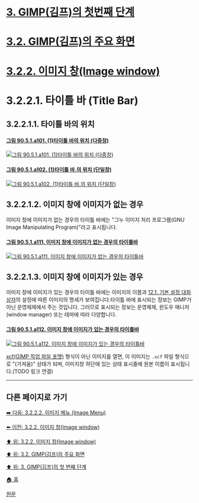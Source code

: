 # [3. GIMP(김프)의 첫번째 단계](./03-00-first-step-with-gimp.md)
# [3.2. GIMP(김프)의 주요 화면](./03-02-00-main-window.md)
# [3.2.2. 이미지 창(Image window)](./03-02-02-image-window.md)
# 3.2.2.1. 타이틀 바 (Title Bar)
## 3.2.2.1.1. 타이틀 바의 위치
#### [그림 90.5.1.a101. (1)타이틀 바의 위치 (다중창)](https://wonder13662.github.io/gimp/2.10.36_ko/90-05-01-title_bar.html#%EA%B7%B8%EB%A6%BC-9051a101-1%ED%83%80%EC%9D%B4%ED%8B%80-%EB%B0%94%EC%9D%98-%EC%9C%84%EC%B9%98-%EB%8B%A4%EC%A4%91%EC%B0%BD)
[![그림 90.5.1.a101. (1)타이틀 바의 위치 (다중창)](https://github.com/wonder13662/gimp/assets/15767104/51a85fcc-b9f9-40ed-812f-db107eb3a702)](https://wonder13662.github.io/gimp/2.10.36_ko/90-05-01-title_bar.html#%EA%B7%B8%EB%A6%BC-9051a101-1%ED%83%80%EC%9D%B4%ED%8B%80-%EB%B0%94%EC%9D%98-%EC%9C%84%EC%B9%98-%EB%8B%A4%EC%A4%91%EC%B0%BD)

#### [그림 90.5.1.a102. (1)타이틀 바.의 위치 (단일창)](https://wonder13662.github.io/gimp/2.10.36_ko/90-05-01-title_bar.html#%EA%B7%B8%EB%A6%BC-9051a102-1%ED%83%80%EC%9D%B4%ED%8B%80-%EB%B0%94%EC%9D%98-%EC%9C%84%EC%B9%98-%EB%8B%A8%EC%9D%BC%EC%B0%BD)
[![그림 90.5.1.a102. (1)타이틀 바.의 위치 (단일창)](https://github.com/wonder13662/gimp/assets/15767104/51cd0341-e420-47a6-ad54-b948f0a774b7)](https://wonder13662.github.io/gimp/2.10.36_ko/90-05-01-title_bar.html#%EA%B7%B8%EB%A6%BC-9051a102-1%ED%83%80%EC%9D%B4%ED%8B%80-%EB%B0%94%EC%9D%98-%EC%9C%84%EC%B9%98-%EB%8B%A8%EC%9D%BC%EC%B0%BD)

## 3.2.2.1.2. 이미지 창에 이미지가 없는 경우

이미지 창에 이미지가 없는 경우의 타이틀 바에는 "그누 이미지 처리 프로그램(GNU Image Manipulating Program)"라고 표시됩니다. 

#### [그림 90.5.1.a111. 이미지 창에 이미지가 없는 경우의 타이틀바](https://wonder13662.github.io/gimp/2.10.36_ko/90-05-01-title_bar.html#%EA%B7%B8%EB%A6%BC-9051a111-%EC%9D%B4%EB%AF%B8%EC%A7%80-%EC%B0%BD%EC%97%90-%EC%9D%B4%EB%AF%B8%EC%A7%80%EA%B0%80-%EC%97%86%EB%8A%94-%EA%B2%BD%EC%9A%B0%EC%9D%98-%ED%83%80%EC%9D%B4%ED%8B%80%EB%B0%94)
[![그림 90.5.1.a111. 이미지 창에 이미지가 없는 경우의 타이틀바](https://github.com/wonder13662/gimp/assets/15767104/fd890e79-a302-4288-b08a-7ec1b5e61def)](https://wonder13662.github.io/gimp/2.10.36_ko/90-05-01-title_bar.html#%EA%B7%B8%EB%A6%BC-9051a111-%EC%9D%B4%EB%AF%B8%EC%A7%80-%EC%B0%BD%EC%97%90-%EC%9D%B4%EB%AF%B8%EC%A7%80%EA%B0%80-%EC%97%86%EB%8A%94-%EA%B2%BD%EC%9A%B0%EC%9D%98-%ED%83%80%EC%9D%B4%ED%8B%80%EB%B0%94)

## 3.2.2.1.3. 이미지 창에 이미지가 있는 경우

이미지 창에 이미지가 있는 경우의 타이틀 바에는 이미지의 이름과 [12.1. 기본 설정 대화상자](./12-01-00-preference-dialog.md)의 설정에 따른 이미지의 명세가 보여집니다.타이틀 바에 표시되는 정보는 GIMP가 아닌 운영체제에서 주는 것입니다. 그러므로 표시되는 정보는 운영체제, 윈도우 매니저(window manager) 또는 테마에 따라 다양합니다.

#### [그림 90.5.1.a112. 이미지 창에 이미지가 있는 경우의 타이틀바](https://wonder13662.github.io/gimp/2.10.36_ko/90-05-01-title_bar.html#%EA%B7%B8%EB%A6%BC-9051a112-%EC%9D%B4%EB%AF%B8%EC%A7%80-%EC%B0%BD%EC%97%90-%EC%9D%B4%EB%AF%B8%EC%A7%80%EA%B0%80-%EC%9E%88%EB%8A%94-%EA%B2%BD%EC%9A%B0%EC%9D%98-%ED%83%80%EC%9D%B4%ED%8B%80%EB%B0%94)
[![그림 90.5.1.a112. 이미지 창에 이미지가 있는 경우의 타이틀바](https://github.com/wonder13662/gimp/assets/15767104/c19f1f48-355b-4ce3-9848-33a417744178)](https://wonder13662.github.io/gimp/2.10.36_ko/90-05-01-title_bar.html#%EA%B7%B8%EB%A6%BC-9051a112-%EC%9D%B4%EB%AF%B8%EC%A7%80-%EC%B0%BD%EC%97%90-%EC%9D%B4%EB%AF%B8%EC%A7%80%EA%B0%80-%EC%9E%88%EB%8A%94-%EA%B2%BD%EC%9A%B0%EC%9D%98-%ED%83%80%EC%9D%B4%ED%8B%80%EB%B0%94)

[xcf(GIMP 작업 파일 포맷)]() 형식이 아닌 이미지를 열면, 이 이미지는 `.xcf` 파일 형식으로 "(가져옴)" 상태가 되며, 이미지창 하단에 있는 상태 표시줄에 원본 이름이 표시됩니다.(TODO 링크 연결)

***

## 다른 페이지로 가기
[➡️ 다음: 3.2.2.2. 이미지 메뉴 (Image Menu)](./03-02-02-image-windowx-02-image-menu.md)

[⬅️ 이전: 3.2.2. 이미지 창(Image window)](./03-02-02-image-window.md)

[⬆️ 위: 3.2.2. 이미지 창(Image window)](./03-02-02-image-window.md)

[⬆️ 위: 3.2. GIMP(김프)의 주요 화면](./03-02-00-main-window.md)

[⬆️ 위: 3. GIMP(김프)의 첫 번째 단계](./03-00-first-step-with-gimp.md)

[🏠 홈](./00-home.md)

[원문](https://docs.gimp.org/2.10/ko/gimp-image-window.html)

